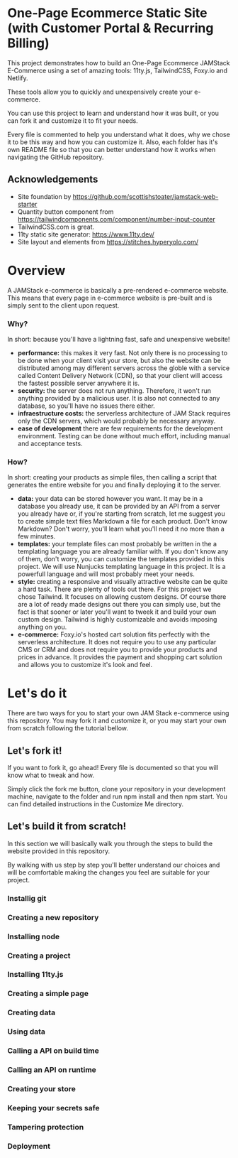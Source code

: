 # One-Page Ecommerce Static Site (with Customer Portal & Recurring Billing)

This project demonstrates how to build an One-Page Ecommerce JAMStack
E-Commerce using a set of amazing tools: 11ty.js, TailwindCSS, Foxy.io and
Netlify.

These tools allow you to quickly and unexpensively create your e-commerce.

You can use this project to learn and understand how it was built, or you can
fork it and customize it to fit your needs.

Every file is commented to help you understand what it does, why we chose it to
be this way and how you can customize it. Also, each folder has it's own README
file so that you can better understand how it works when navigating the GitHub
repository.


## Acknowledgements

* Site foundation by https://github.com/scottishstoater/jamstack-web-starter
* Quantity button component from https://tailwindcomponents.com/component/number-input-counter
* TailwindCSS.com is great.
* 11ty static site generator: https://www.11ty.dev/
* Site layout and elements from https://stitches.hyperyolo.com/

# Overview

A JAMStack e-commerce is basically a pre-rendered e-commerce website. This means
that every page in e-commerce website is pre-built and is simply sent to the
client upon request.

### Why?

In short: because you'll have a lightning fast, safe and unexpensive website!

- **performance:** this makes it very fast. Not only there is no processing to be done
  when your client visit your store, but also the website can be distributed
  among may different servers across the globle with a service called Content
  Delivery Network (CDN), so that your client will access the fastest possible
  server anywhere it is.
- **security:** the server does not run anything. Therefore, it won't run
  anything provided by a malicious user. It is also not connected to any
  database, so you'll have no issues there either.
- **infraestructure costs:** the serverless architecture of JAM Stack requires
  only the CDN servers, which would probably be necessary anyway. 
- **ease of development** there are few requirements for the development
  environment. Testing can be done without much effort, including manual and
  acceptance tests.

### How?

In short: creating your products as simple files, then calling a script that
generates the entire website for you and finally deploying it to the server.

- **data:** your data can be stored however you want. It may be in a database
  you already use, it can be provided by an API from a server you already have
  or, if you're starting from scratch, let me suggest you to create simple text
  files Markdown a file for each product. Don't know Markdown? Don't worry,
  you'll learn what you'll need it no more than a few minutes.
- **templates:** your template files can most probably be written in the a
  templating language you are already familiar with. If you don't know any of
  them, don't worry, you can customize the templates provided in this project.
  We will use Nunjucks templating language in this project. It is a powerfull
  language and will most probably meet your needs.
- **style:** creating a responsive and visually attractive website can be quite
  a hard task. There are plenty of tools out there. For this project we chose
  Tailwind. It focuses on allowing custom designs. Of course there are a lot of
  ready made designs out there you can simply use, but the fact is that sooner
  or later you'll want to tweek it and build your own custom design. Tailwind is
  highly customizable and avoids imposing anything on you.
- **e-commerce:** Foxy.io's hosted cart solution fits perfectly with the
  serverless architecture. It does not require you to use any particular CMS or
  CRM and does not require you to provide your products and prices in advance.
  It provides the payment and shopping cart solution and allows you to customize
  it's look and feel.

# Let's do it

There are two ways for you to start your own JAM Stack e-commerce using this
repository. You may fork it and customize it, or you may start your own from
scratch following the tutorial bellow.

## Let's fork it!
If you want to fork it, go ahead! Every file is documented so that you will know
what to tweak and how.

Simply click the  fork me button, clone your repository in your development
machine, navigate to the folder and run npm install and then npm start. You can
find detailed instructions in the Customize Me directory.

## Let's build it from scratch!

In this section we will basically walk you through the steps to build the
website provided in this repository.

By walking with us step by step you'll better understand our choices and will be
comfortable making the changes you feel are suitable for your project.

### Installig git
### Creating a new repository
### Installing node
### Creating a project
### Installing 11ty.js
### Creating a simple page
### Creating data
### Using data
### Calling a API on build time
### Calling an API on runtime
### Creating your store
### Keeping your secrets safe
### Tampering protection
### Deployment



